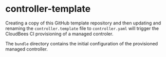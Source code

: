 # controller-template

Creating a copy of this GitHub template repository and then updating and renaming the `controller.template` file to `controller.yaml` will trigger the CloudBees CI provisioning of a managed controler.

The `bundle` directory contains the initial configuration of the provisioned managed controller.

